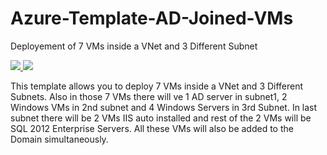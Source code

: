 ﻿# Azure-Template-AD-Joined-VMs
Deployement of 7 VMs inside a VNet and 3 Different Subnet

<a href="https://portal.azure.com/#create/Microsoft.Template/uri/https://github.com/subodhcloud/Azure-Template-AD-Joined-VMs/blob/master/AzureAD-Template-AD%20Joined%20VMs.json" target="_blank">
    <img src="http://azuredeploy.net/deploybutton.png"/>
</a>
<a href="http://armviz.io/#/?load=https://github.com/subodhcloud/Azure-Template-AD-Joined-VMs/blob/master/AzureAD-Template-AD%20Joined%20VMs.json" target="_blank">
    <img src="http://armviz.io/visualizebutton.png"/>
</a>

This template allows you to deploy 7 VMs inside a VNet and 3 Different Subnets. 
Also in those 7 VMs there will ve 1 AD server in subnet1, 2 Windows VMs in 2nd 
subnet and 4 Windows Servers in 3rd Subnet. In last subnet there will be 2 VMs 
IIS auto installed and rest of the 2 VMs will be SQL 2012 Enterprise Servers. 
All these VMs will also be added to the Domain simultaneously.
